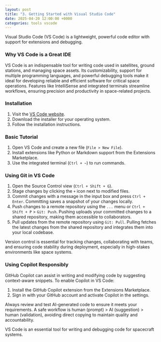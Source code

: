 ```yaml
---
layout: post
title: "3. Getting Started with Visual Studio Code"
date: 2025-04-20 12:00:00 +0000
categories: tools vscode
---
```


Visual Studio Code (VS Code) is a lightweight, powerful code editor with support for extensions and debugging.

### Why VS Code is a Great IDE

VS Code is an indispensable tool for writing code used in satellites, ground stations, and managing space assets. Its customizability, support for multiple programming languages, and powerful debugging tools make it ideal for developing reliable and efficient software for critical space operations. Features like IntelliSense and integrated terminals streamline workflows, ensuring precision and productivity in space-related projects.

### Installation

1. Visit the [VS Code website](https://code.visualstudio.com/).
2. Download the installer for your operating system.
3. Follow the installation instructions.

### Basic Tutorial

1. Open VS Code and create a new file (`File > New File`).
2. Install extensions like Python or Markdown support from the Extensions Marketplace.
3. Use the integrated terminal (`Ctrl + ~`) to run commands.

### Using Git in VS Code

1. Open the Source Control view (`Ctrl + Shift + G`).
2. Stage changes by clicking the `+` icon next to modified files.
3. Commit changes with a message in the input box and press `Ctrl + Enter`. Committing saves a snapshot of your changes locally.
4. Push changes to a remote repository using the `...` menu or `Ctrl + Shift + P` > `Git: Push`. Pushing uploads your committed changes to a shared repository, making them accessible to collaborators.
5. Pull updates from the remote repository using `Git: Pull`. Pulling fetches the latest changes from the shared repository and integrates them into your local codebase.

Version control is essential for tracking changes, collaborating with teams, and ensuring code stability during deployment, especially in high-stakes environments like space systems.

### Using Copilot Responsibly

GitHub Copilot can assist in writing and modifying code by suggesting context-aware snippets. To enable Copilot in VS Code:
1. Install the GitHub Copilot extension from the Extensions Marketplace.
2. Sign in with your GitHub account and activate Copilot in the settings.

Always review and test AI-generated code to ensure it meets your requirements. A safe workflow is human (prompt) > AI (suggestion) > human (validation), avoiding direct copying to maintain quality and accountability.

VS Code is an essential tool for writing and debugging code for spacecraft systems.
